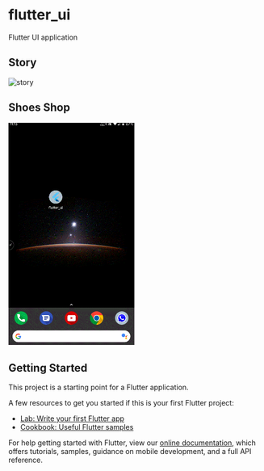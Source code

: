 # flutter_ui

Flutter UI application

## Story
<img width="250" alt='story' src='https://github.com/aman210697/Flutter-UI-Examples/blob/master/gif/Story.gif'/>

## Shoes Shop
<img width="250" alt='shoe_shop' src='https://github.com/aman210697/Flutter-UI-Examples/blob/master/gif/ShoeShop.gif'/>

## Getting Started

This project is a starting point for a Flutter application.

A few resources to get you started if this is your first Flutter project:

- [Lab: Write your first Flutter app](https://flutter.io/docs/get-started/codelab)
- [Cookbook: Useful Flutter samples](https://flutter.io/docs/cookbook)

For help getting started with Flutter, view our 
[online documentation](https://flutter.io/docs), which offers tutorials, 
samples, guidance on mobile development, and a full API reference.
